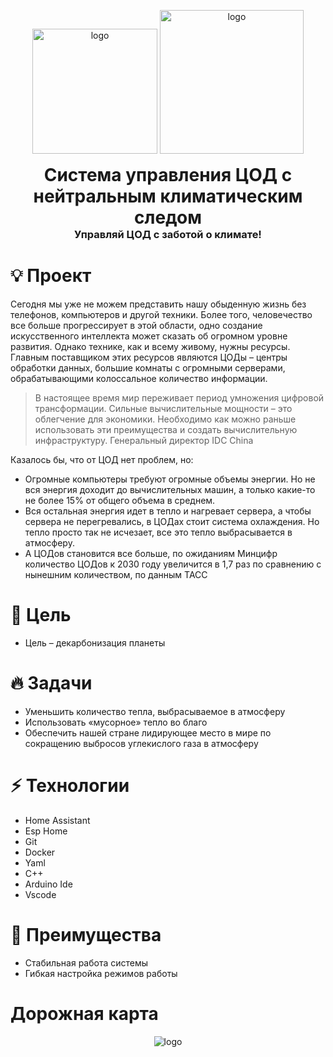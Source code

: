 <p align="center">
  <img width="200" src="http://gitea:3000/leonid.perkin/rosatom/raw/branch/main/logo/logo_rosatom.png" alt="logo">
  <img height="230" src="http://gitea:3000/leonid.perkin/rosatom/raw/branch/main/logo/logo_sirius.png" alt="logo">
  <h1 align="center" style="margin: 0 auto 0 auto;">Система управления ЦОД с нейтральным климатическим следом</h1>
  <h3 align="center" style="margin: 0 auto 0 auto;">Управляй ЦОД с заботой о климате!</h3>
</p>

# 💡 Проект

Сегодня мы уже не можем представить нашу обыденную жизнь без телефонов, компьютеров и другой техники. Более того, человечество все больше прогрессирует в этой области, одно создание искусственного интеллекта может сказать об огромном уровне развития. Однако технике, как и всему живому, нужны ресурсы. Главным поставщиком этих ресурсов являются ЦОДы – центры обработки данных, большие комнаты с огромными серверами, обрабатывающими колоссальное количество информации. 

> В настоящее время мир переживает период умножения цифровой трансформации. Сильные вычислительные мощности – это облегчение для экономики. Необходимо как можно раньше использовать эти преимущества и создать вычислительную инфраструктуру. Генеральный директор IDC China

Казалось бы, что от ЦОД нет проблем, но:
- Огромные компьютеры требуют огромные объемы энергии. Но не вся энергия доходит до вычислительных машин, а только  какие-то не более 15% от общего объема в среднем.
- Вся остальная энергия идет в тепло и нагревает сервера, а чтобы сервера не перегревались, в ЦОДах стоит система охлаждения. Но тепло просто так не исчезает, все это тепло выбрасывается в атмосферу.
- А ЦОДов становится все больше, по ожиданиям Минцифр количество ЦОДов к 2030 году увеличится в 1,7 раз по сравнению с нынешним количеством, по данным ТАСС

# 🎯 Цель
- Цель – декарбонизация планеты

# 🔥 Задачи
- Уменьшить количество тепла, выбрасываемое в атмосферу
- Использовать «мусорное» тепло во благо
- Обеспечить нашей стране лидирующее место в мире по сокращению выбросов углекислого газа в атмосферу
# ⚡️ Технологии
-	Home Assistant 
-	Esp Home
-	Git
-	Docker
-	Yaml
-	С++
-	Arduino Ide
-	Vscode


# 🎉 Преимущества

- Стабильная работа системы
- Гибкая настройка режимов работы

# Дорожная карта
<p align="center">
  <img src="http://gitea:3000/leonid.perkin/rosatom/raw/branch/main/%D0%94%D0%BE%D1%80%D0%BE%D0%B6%D0%BD%D0%B0%D1%8F%20%D0%BA%D0%B0%D1%80%D1%82%D0%B0.png" alt="logo">
</p>
